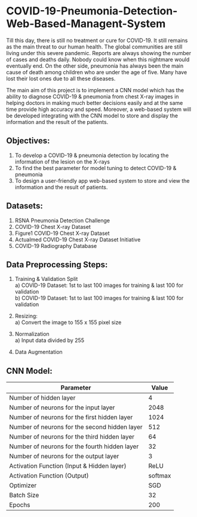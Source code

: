 # COVID-19-Pneumonia-Detection-Web-Based-Managent-System

Till this day, there is still no treatment or cure for COVID-19. It still remains as the main threat to our human health. The global communities are still living under this severe pandemic. Reports are always showing the number of cases and deaths daily. Nobody could know when this nightmare would eventually end. On the other side, pneumonia has always been the main cause of death among children who are under the age of five. Many have lost their lost ones due to all these diseases.

The main aim of this project is to implement a CNN model which has the ability to diagnose COVID-19 & pneumonia from chest X-ray images in helping doctors in making much better decisions easily and at the same time provide high accuracy and speed. Moreover, a web-based system will be developed integrating with the CNN model to store and display the information and the result of the patients.

## Objectives:
1. To develop a COVID-19 & pneumonia detection by locating the information of the lesion on the X-rays
2. To find the best parameter for model tuning to detect COVID-19 & pneumonia
3. To design a user-friendly app web-based system to store and view the information and the result of patients.

## Datasets:
1. RSNA Pneumonia Detection Challenge
2. COVID-19 Chest X-ray Dataset
3. Figure1 COVID-19 Chest X-ray Dataset
4. Actualmed COVID-19 Chest X-ray Dataset Initiative
5. COVID-19 Radiography Database

## Data Preprocessing Steps:
1. Training & Validation Split </br>
a) COVID-19 Dataset: 1st to last 100 images for training & last 100 for validation </br>
b) COVID-19 Dataset: 1st to last 100 images for training & last 100 for validation 

2. Resizing: </br>
a) Convert the image to 155 x 155 pixel size 

3. Normalization </br>
    a) Input data divided by 255 </br>
    
4. Data Augmentation

## CNN Model:
| Parameter     | Value         |
| ------------- | ------------- |
| Number of hidden layer | 4 |
| Number of neurons for the input layer| 2048 |
| Number of neurons for the first hidden layer| 1024 |
| Number of neurons for the second hidden layer| 512 |
| Number of neurons for the third hidden layer| 64 |
| Number of neurons for the fourth hidden layer| 32 |
| Number of neurons for the output layer| 3 |
| Activation Function (Input & Hidden layer) | ReLU |
| Activation Function (Output) | softmax |
| Optimizer | SGD |
| Batch Size | 32 |
| Epochs | 200 |





